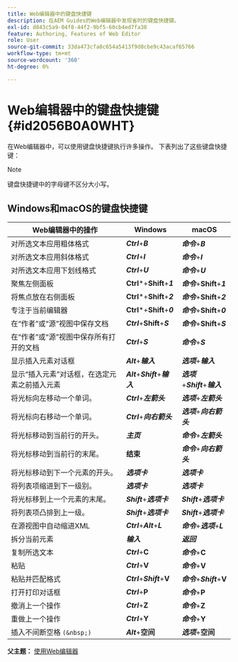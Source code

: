 ```yaml
---
title: Web编辑器中的键盘快捷键
description: 在AEM Guides的Web编辑器中发现省时的键盘快捷键。
exl-id: d843c5a9-04f8-44f2-9bf5-60cb4ed7fa38
feature: Authoring, Features of Web Editor
role: User
source-git-commit: 33da473cfa8c654a5413f9d8cbe9c43acaf65766
workflow-type: tm+mt
source-wordcount: '360'
ht-degree: 0%

---
```


# Web编辑器中的键盘快捷键 {#id2056B0A0WHT}

在Web编辑器中，可以使用键盘快捷键执行许多操作。 下表列出了这些键盘快捷键：

>[!NOTE]
>
> 键盘快捷键中的字母键不区分大小写。

## Windows和macOS的键盘快捷键

| Web编辑器中的操作 | Windows | macOS |
|-----------------------|-----------------|-----------------|
| 对所选文本应用粗体格式 | ***Ctrl***+***B*** | ***命令***+***B*** |
| 对所选文本应用斜体格式 | ***Ctrl***+***I*** | ***命令***+***I*** |
| 对所选文本应用下划线格式 | ***Ctrl***+***U*** | ***命令***+***U*** |
| 聚焦左侧面板 | **Ctrl***+**Shift**+***1*** | ***命令***+**Shift**+***1*** |
| 将焦点放在右侧面板 | **Ctrl***+**Shift**+***2*** | ***命令***+**Shift**+***2*** |
| 专注于当前编辑器 | **Ctrl***+**Shift**+***0*** | ***命令***+**Shift**+***0*** |
| 在“作者”或“源”视图中保存文档 | ***Ctrl***+**Shift**+***S*** | ***命令***+**Shift**+***S*** |
| 在“作者”或“源”视图中保存所有打开的文档 | ***Ctrl***+***S*** | ***命令***+***S*** |
| 显示插入元素对话框 | ***Alt***+***输入*** | ***选项***+***输入*** |
| 显示“插入元素”对话框，在选定元素之前插入元素 | ***Alt***+***Shift***+***输入*** | ***选项***+***Shift***+***输入*** |
| 将光标向左移动一个单词。 | ***Ctrl***+***左箭头*** | ***选项***+***左箭头*** |
| 将光标向右移动一个单词。 | ***Ctrl***+***向右箭头*** | ***选项***+***向右箭头*** |
| 将光标移动到当前行的开头。 | ***主页*** | ***命令***+***左箭头*** |
| 将光标移动到当前行的末尾。 | **结束** | ***命令***+***向右箭头*** |
| 将光标移动到下一个元素的开头。 | ***选项卡*** | ***选项卡*** |
| 将列表项缩进到下一级别。 | ***选项卡*** | ***选项卡*** |
| 将光标移到上一个元素的末尾。 | ***Shift***+***选项卡*** | ***Shift***+***选项卡*** |
| 将列表项凸排到上一级。 | ***Shift***+***选项卡*** | ***Shift***+***选项卡*** |
| 在源视图中自动缩进XML | ***Ctrl***+***Alt***+***L*** | ***命令***+***选项***+***L*** |
| 拆分当前元素 | ***输入*** | ***返回*** |
| 复制所选文本 | ***Ctrl***+**C** | ***命令***+**C** |
| 粘贴 | ***Ctrl***+**V** | ***命令***+**V** |
| 粘贴并匹配格式 | ***Ctrl***+***Shift***+**V** | ***命令***+***Shift***+**V** |
| 打开打印对话框 | ***Ctrl***+**P** | ***命令***+**P** |
| 撤消上一个操作 | ***Ctrl***+**Z** | ***命令***+**Z** |
| 重做上一个操作 | ***Ctrl***+**Y** | ***命令***+**Y** |
| 插入不间断空格 `(&nbsp;)` | ***Alt***+**空间** | ***选项***+**空间** |

**父主题：** [使用Web编辑器](web-editor.md)

